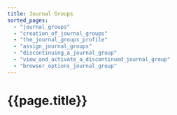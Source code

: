 ```yaml
---
title: Journal Groups
sorted_pages:
  - "journal_groups"
  - "creation_of_journal_groups"
  - "the_journal_groups_profile"
  - "assign_journal_groups"
  - "discontinuing_a_journal_group"
  - "view_and_activate_a_discontinued_journal_group"
  - "browser_options_journal_group"
---
```

# {{page.title}}

